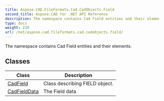 ```yaml
---
title: Aspose.CAD.FileFormats.Cad.CadObjects.Field
second_title: Aspose.CAD for .NET API Reference
description: The namespace contains Cad Field entities and their elements
type: docs
weight: 210
url: /net/aspose.cad.fileformats.cad.cadobjects.field/
---
```

The namespace contains Cad Field entities and their elements.

## Classes

| Class | Description |
| --- | --- |
| [CadField](./cadfield/) | Class describing FIELD object. |
| [CadFieldData](./cadfielddata/) | The Field data |


